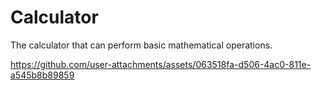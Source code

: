 # Calculator
The calculator that can perform basic mathematical operations.


https://github.com/user-attachments/assets/063518fa-d506-4ac0-811e-a545b8b89859

